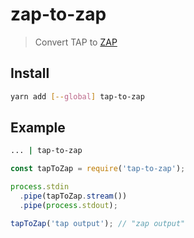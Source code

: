 # zap-to-zap

> Convert TAP to [ZAP](https://github.com/zaptst/zap)

## Install

```sh
yarn add [--global] tap-to-zap
```

## Example

```sh
... | tap-to-zap
```

```js
const tapToZap = require('tap-to-zap');

process.stdin
  .pipe(tapToZap.stream())
  .pipe(process.stdout);

tapToZap('tap output'); // "zap output"
```
